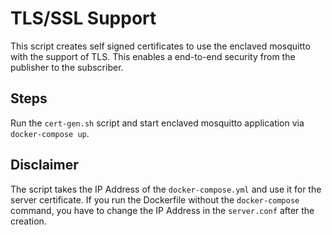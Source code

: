 # TLS/SSL Support
This script creates self signed certificates to use the enclaved mosquitto with the support of TLS.
This enables a end-to-end security from the publisher to the subscriber.

## Steps 
Run the `cert-gen.sh` script and start enclaved mosquitto application via `docker-compose up`.

## Disclaimer
The script takes the IP Address of the `docker-compose.yml` and use it for the server certificate.
If you run the Dockerfile without the `docker-compose` command, you have to change the IP Address
in the `server.conf` after the creation. 
